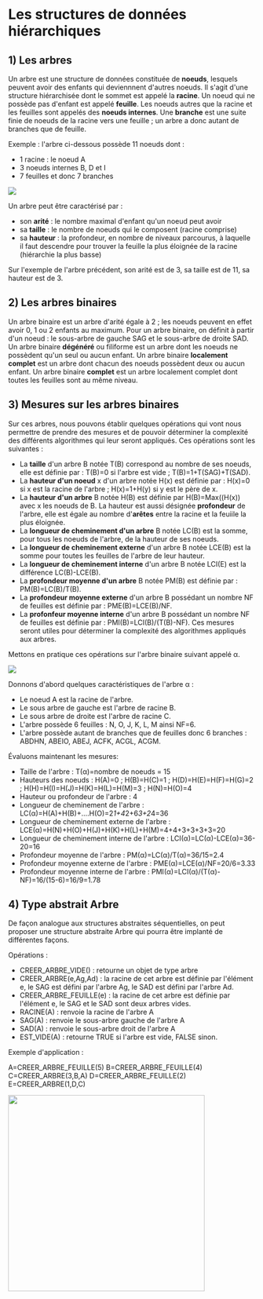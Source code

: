 # Les structures de données hiérarchiques


## 1) Les arbres

Un arbre est une structure de données constituée de **noeuds**, lesquels peuvent avoir des enfants qui deviennnent d'autres noeuds.
Il s'agit d'une structure hiérarchisée dont le sommet est appelé la **racine**.
Un noeud qui ne possède pas d'enfant est appelé **feuille**.
Les noeuds autres que la racine et les feuilles sont appelés des **noeuds internes**.
Une **branche** est une suite finie de noeuds de la racine vers une feuille ; un arbre a donc autant de branches que de feuille.

Exemple : l'arbre ci-dessous possède 11 noeuds dont :

- 1 racine : le noeud A
- 3 noeuds internes B, D et I
- 7 feuilles et donc 7 branches

![](Assets/arbre_exemple.png)

Un arbre peut être caractérisé par :
- son **arité** : le nombre maximal d'enfant qu'un noeud peut avoir
- sa **taille** : le nombre de noeuds qui le composent (racine comprise)
- sa **hauteur** : la profondeur, en nombre de niveaux parcourus, à laquelle il faut descendre pour trouver la feuille la plus éloignée de la racine (hiérarchie la plus basse)

Sur l'exemple de l'arbre précédent, son arité est de 3, sa taille est de 11, sa hauteur est de 3.

## 2) Les arbres binaires

Un arbre binaire est un arbre d'arité égale à 2 ; les noeuds peuvent en effet avoir 0, 1 ou 2 enfants au maximum.
Pour un arbre binaire, on définit à partir d'un noeud : le sous-arbre de gauche SAG et le sous-arbre de droite SAD.
Un arbre binaire **dégénéré** ou filiforme est un arbre dont les noeuds ne possèdent qu'un seul ou aucun enfant.
Un arbre binaire **localement complet** est un arbre dont chacun des noeuds possèdent deux ou aucun enfant.
Un arbre binaire **complet** est un arbre localement complet dont toutes les feuilles sont au même niveau.

## 3) Mesures sur les arbres binaires

Sur ces arbres, nous pouvons établir quelques opérations qui vont nous permettre de prendre des mesures et de pouvoir déterminer la complexité des différents algorithmes qui leur seront appliqués.
Ces opérations sont les suivantes : 
- La **taille** d'un arbre B notée T(B) correspond au nombre de ses noeuds, elle est définie par : T(B)=0 si l'arbre est vide ; T(B)=1+T(SAG)+T(SAD).
- La **hauteur d'un noeud** x d'un arbre notée H(x) est définie par :
H(x)=0 si x est la racine de l'arbre ; H(x)=1+H(y) si y est le père de x.
- La **hauteur d'un arbre** B notée H(B) est définie par H(B)=Max((H(x)) avec x les noeuds de B. La hauteur est aussi désignée **profondeur** de l'arbre, elle est égale au nombre d'**arêtes** entre la racine et la feuiile la plus éloignée.
- La **longueur de cheminement d'un arbre** B notée LC(B) est la somme, pour tous les noeuds de l'arbre, de la hauteur de ses noeuds.
- La **longueur de cheminement externe** d'un arbre B notée LCE(B) est la somme pour toutes les feuilles de l'arbre de leur hauteur.
- La **longueur de cheminement interne** d'un arbre B notée LCI(E) est la différence LC(B)-LCE(B).
- La **profondeur moyenne d'un arbre** B notée PM(B) est définie par : PM(B)=LC(B)/T(B).
- La **profondeur moyenne externe** d'un arbre B possédant un nombre NF de feuilles est définie par : PME(B)=LCE(B)/NF.
- La **profonfeur moyenne interne** d'un arbre B possédant un nombre NF de feuilles est définie par : PMI(B)=LCI(B)/(T(B)-NF).
Ces mesures seront utiles pour déterminer la complexité des algorithmes appliqués aux arbres.

Mettons en pratique ces opérations sur l'arbre binaire suivant appelé α.

![](Assets/exemple_arbre_binaire_operations.png)

Donnons d'abord quelques caractéristiques de l'arbre α :

- Le noeud A est la racine de l'arbre.
- Le sous arbre de gauche est l'arbre de racine B.
- Le sous arbre de droite est l'arbre de racine C.
- L'arbre possède 6 feuilles : N, O, J, K, L, M ainsi NF=6.
- L'arbre possède autant de branches que de feuilles donc 6 branches : ABDHN, ABEIO, ABEJ, ACFK, ACGL, ACGM.

Évaluons maintenant les mesures:

- Taille de l'arbre : T(α)=nombre de noeuds = 15
- Hauteurs des noeuds :
H(A)=0 ; H(B)=H(C)=1 ; H(D)=H(E)=H(F)=H(G)=2 ; H(H)=H(I)=H(J)=H(K)=H(L)=H(M)=3 ; H(N)=H(O)=4
- Hauteur ou profondeur de l'arbre : 4
- Longueur de cheminement de l'arbre : LC(α)=H(A)+H(B)+....H(O)=2*1+4*2+6*3+2*4=36
- Longueur de cheminement externe de l'arbre : LCE(α)=H(N)+H(O)+H(J)+H(K)+H(L)+H(M)=4+4+3+3+3+3=20
- Longueur de cheminement interne de l'arbre : LCI(α)=LC(α)-LCE(α)=36-20=16
- Profondeur moyenne de l'arbre : PM(α)=LC(α)/T(α)=36/15=2.4
- Profondeur moyenne externe de l'arbre : PME(α)=LCE(α)/NF=20/6=3.33
- Profondeur moyenne interne de l'arbre : PMI(α)=LCI(α)/(T(α)-NF)=16/(15-6)=16/9=1.78

## 4) Type abstrait Arbre

De façon analogue aux structures abstraites séquentielles, on peut proposer une structure abstraite Arbre qui pourra être implanté de différentes façons.

Opérations :
- CREER_ARBRE_VIDE() : retourne un objet de type arbre
- CREER_ARBRE(e,Ag,Ad) : la racine de cet arbre est définie par l'élément e, le SAG est défini par l'arbre Ag, le SAD est défini par l'arbre Ad.
- CREER_ARBRE_FEUILLE(e) : la racine de cet arbre est définie par l'élément e, le SAG et le SAD sont deux arbres vides.
- RACINE(A) : renvoie la racine de l'arbre A
- SAG(A) : renvoie le sous-arbre gauche de l'arbre A
- SAD(A) : renvoie le sous-arbre droit de l'arbre A
- EST_VIDE(A) : retourne TRUE si l'arbre est vide, FALSE sinon.

Exemple d'application :

A=CREER_ARBRE_FEUILLE(5)
B=CREER_ARBRE_FEUILLE(4)
C=CREER_ARBRE(3,B,A)
D=CREER_ARBRE_FEUILLE(2)
E=CREER_ARBRE(1,D,C)

 <img src="Assets/exemple_type_abstrait_arbre.png" width="400" height="400"> 


